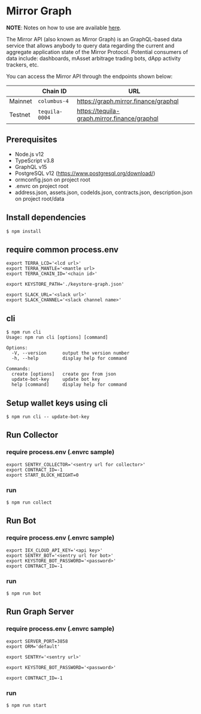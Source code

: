 # Mirror Graph

**NOTE**: Notes on how to use are available [here](https://docs.mirror.finance/developer-tools/mirror-api).

The Mirror API (also known as Mirror Graph) is an GraphQL-based data service that allows anybody to query data regarding the current and aggregate application state of the Mirror Protocol. Potential consumers of data include: dashboards, mAsset arbitrage trading bots, dApp activity trackers, etc.

You can access the Mirror API through the endpoints shown below:

| | Chain ID | URL |
| - | - | - |
| Mainnet | `columbus-4` | https://graph.mirror.finance/graphql |
| Testnet | `tequila-0004` | https://tequila-graph.mirror.finance/graphql |

## Prerequisites
* Node.js v12
* TypeScript v3.8
* GraphQL v15
* PostgreSQL v12 (https://www.postgresql.org/download/)
* ormconfig.json on project root
* .envrc on project root
* address.json, assets.json, codeIds.json, contracts.json, description.json on project root/data

## Install dependencies
```
$ npm install
```

## require common process.env
```
export TERRA_LCD='<lcd url>'
export TERRA_MANTLE='<mantle url>
export TERRA_CHAIN_ID='<chain id>'

export KEYSTORE_PATH='./keystore-graph.json'

export SLACK_URL='<slack url>'
export SLACK_CHANNEL='<slack channel name>'
```

## cli
```
$ npm run cli
Usage: npm run cli [options] [command]

Options:
  -V, --version      output the version number
  -h, --help         display help for command

Commands:
  create [options]   create gov from json
  update-bot-key     update bot key
  help [command]     display help for command
```

## Setup wallet keys using cli
```
$ npm run cli -- update-bot-key
```

## Run Collector
### require process.env (.envrc sample)
```
export SENTRY_COLLECTOR='<sentry url for collector>'
export CONTRACT_ID=-1
export START_BLOCK_HEIGHT=0
```
### run
```
$ npm run collect
```

## Run Bot
### require process.env (.envrc sample)
```
export IEX_CLOUD_API_KEY='<api key>'
export SENTRY_BOT='<sentry url for bot>'
export KEYSTORE_BOT_PASSWORD='<password>'
export CONTRACT_ID=-1
```
### run
```
$ npm run bot
```

## Run Graph Server
### require process.env (.envrc sample)
```
export SERVER_PORT=3858
export ORM='default'

export SENTRY='<sentry url>'

export KEYSTORE_BOT_PASSWORD='<password>'

export CONTRACT_ID=-1
```
### run
```
$ npm run start
```
